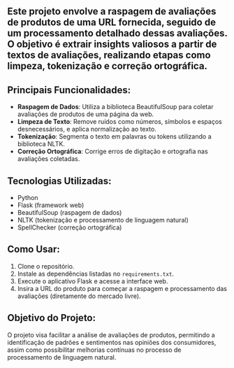 ## Este projeto envolve a raspagem de avaliações de produtos de uma URL fornecida, seguido de um processamento detalhado dessas avaliações. O objetivo é extrair insights valiosos a partir de textos de avaliações, realizando etapas como limpeza, tokenização e correção ortográfica.

## Principais Funcionalidades:

- **Raspagem de Dados**: Utiliza a biblioteca BeautifulSoup para coletar avaliações de produtos de uma página da web.
- **Limpeza de Texto**: Remove ruídos como números, símbolos e espaços desnecessários, e aplica normalização ao texto.
- **Tokenização**: Segmenta o texto em palavras ou tokens utilizando a biblioteca NLTK.
- **Correção Ortográfica**: Corrige erros de digitação e ortografia nas avaliações coletadas.

## Tecnologias Utilizadas:

- Python
- Flask (framework web)
- BeautifulSoup (raspagem de dados)
- NLTK (tokenização e processamento de linguagem natural)
- SpellChecker (correção ortográfica)

## Como Usar:

1. Clone o repositório.
2. Instale as dependências listadas no `requirements.txt`.
3. Execute o aplicativo Flask e acesse a interface web.
4. Insira a URL do produto para começar a raspagem e processamento das avaliações (diretamente do mercado livre).

## Objetivo do Projeto:

O projeto visa facilitar a análise de avaliações de produtos, permitindo a identificação de padrões e sentimentos nas opiniões dos consumidores, assim como possibilitar melhorias contínuas no processo de processamento de linguagem natural.



